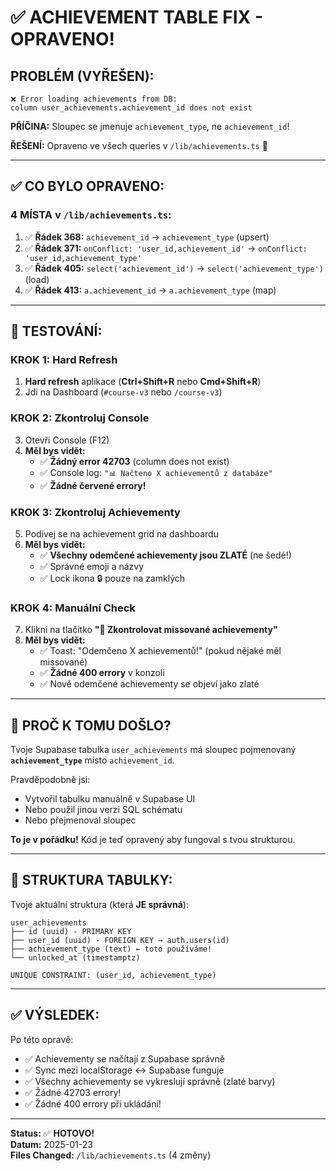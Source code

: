# ✅ ACHIEVEMENT TABLE FIX - OPRAVENO!

## **PROBLÉM (VYŘEŠEN):**

```
❌ Error loading achievements from DB: 
column user_achievements.achievement_id does not exist
```

**PŘÍČINA:** Sloupec se jmenuje `achievement_type`, ne `achievement_id`!

**ŘEŠENÍ:** Opraveno ve všech queries v `/lib/achievements.ts` 🎯

---

## **✅ CO BYLO OPRAVENO:**

### **4 MÍSTA v `/lib/achievements.ts`:**

1. ✅ **Řádek 368:** `achievement_id` → `achievement_type` (upsert)
2. ✅ **Řádek 371:** `onConflict: 'user_id,achievement_id'` → `onConflict: 'user_id,achievement_type'`
3. ✅ **Řádek 405:** `select('achievement_id')` → `select('achievement_type')` (load)
4. ✅ **Řádek 413:** `a.achievement_id` → `a.achievement_type` (map)

---

## **🧪 TESTOVÁNÍ:**

### **KROK 1: Hard Refresh**
1. **Hard refresh** aplikace (**Ctrl+Shift+R** nebo **Cmd+Shift+R**)
2. Jdi na Dashboard (`#course-v3` nebo `/course-v3`)

### **KROK 2: Zkontroluj Console**
3. Otevři Console (F12)
4. **Měl bys vidět:**
   - ✅ **Žádný error 42703** (column does not exist)
   - ✅ Console log: `"📊 Načteno X achievementů z databáze"`
   - ✅ **Žádné červené errory!**

### **KROK 3: Zkontroluj Achievementy**
5. Podívej se na achievement grid na dashboardu
6. **Měl bys vidět:**
   - ✅ **Všechny odemčené achievementy jsou ZLATÉ** (ne šedé!)
   - ✅ Správné emoji a názvy
   - ✅ Lock ikona 🔒 pouze na zamklých

### **KROK 4: Manuální Check**
7. Klikni na tlačítko **"🔄 Zkontrolovat missované achievementy"**
8. **Měl bys vidět:**
   - ✅ Toast: "Odemčeno X achievementů!" (pokud nějaké měl missované)
   - ✅ **Žádné 400 errory** v konzoli
   - ✅ Nově odemčené achievementy se objeví jako zlaté

---

## **🎯 PROČ K TOMU DOŠLO?**

Tvoje Supabase tabulka `user_achievements` má sloupec pojmenovaný **`achievement_type`** místo `achievement_id`.

Pravděpodobně jsi:
- Vytvořil tabulku manuálně v Supabase UI
- Nebo použil jinou verzi SQL schématu
- Nebo přejmenoval sloupec

**To je v pořádku!** Kód je teď opravený aby fungoval s tvou strukturou.

---

## **📝 STRUKTURA TABULKY:**

Tvoje aktuální struktura (která **JE správná**):
```
user_achievements
├── id (uuid) - PRIMARY KEY
├── user_id (uuid) - FOREIGN KEY → auth.users(id)
├── achievement_type (text) ← toto používáme!
└── unlocked_at (timestamptz)

UNIQUE CONSTRAINT: (user_id, achievement_type)
```

---

## **✅ VÝSLEDEK:**

Po této opravě:
- ✅ Achievementy se načítají z Supabase správně
- ✅ Sync mezi localStorage ↔ Supabase funguje
- ✅ Všechny achievementy se vykreslují správně (zlaté barvy)
- ✅ Žádné 42703 errory!
- ✅ Žádné 400 errory při ukládání!

---

**Status:** ✅ **HOTOVO!**  
**Datum:** 2025-01-23  
**Files Changed:** `/lib/achievements.ts` (4 změny)
